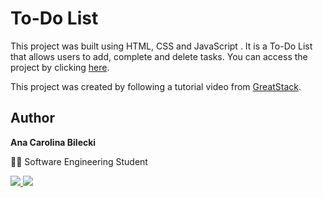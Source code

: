 # To-Do List

This project was built using HTML, CSS and JavaScript . It is a To-Do List that allows users to add, complete and delete tasks. You can access the project by clicking [here](https://anabilecki.github.io/to-do-app/).

This project was created by following a tutorial video from [GreatStack](https://www.youtube.com/watch?v=G0jO8kUrg-I&ab_channel=GreatStack).

## Author

**Ana Carolina Bilecki** 

:woman_student: Software Engineering Student

<a href="https://github.com/AnaBilecki">
  <img src="https://img.shields.io/badge/GitHub-100000?style=for-the-badge&logo=github&logoColor=white" />
</a>

<a href="https://linkedin.com/in/ana-carolina-bilecki">
  <img src="https://img.shields.io/badge/LinkedIn-0077B5?style=for-the-badge&logo=linkedin&logoColor=white" />
</a>
